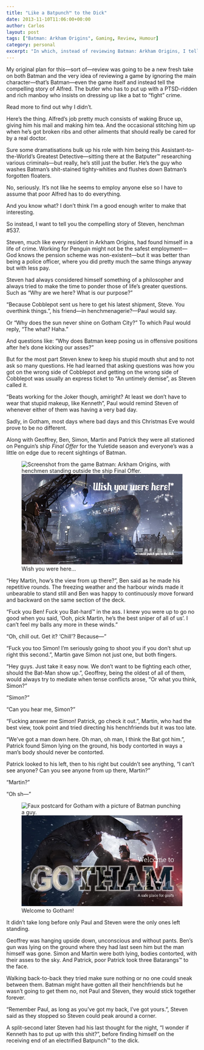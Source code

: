 ```yaml
---
title: "Like a Batpunch™ to the Dick"
date: 2013-11-10T11:06:00+00:00
author: Carlos
layout: post
tags: ["Batman: Arkham Origins", Gaming, Review, Humour]
category: personal
excerpt: "In which, instead of reviewing Batman: Arkham Origins, I tell the story of Steven, henchman #537."
---
```

My original plan for this—sort of—review was going to be a new fresh take on both Batman and the very idea of reviewing a game by ignoring the main character—that’s Batman—even the game itself and instead tell the compelling story of Alfred. The butler who has to put up with a PTSD-ridden and rich manboy who insists on dressing up like a bat to “fight” crime.

Read more to find out why I didn’t.

Here’s the thing. Alfred’s job pretty much consists of waking Bruce up, giving him his mail and making him tea. And the occasional stitching him up when he’s got broken ribs and other ailments that should really be cared for by a real doctor.

Sure some dramatisations bulk up his role with him being this Assistant-to-the-World’s Greatest Detective—sitting there at the Batputer™ researching various criminals—but really, he’s still just the butler. He’s the guy who washes Batman’s shit-stained tighty-whities and flushes down Batman’s forgotten floaters.

No, seriously. It’s not like he seems to employ anyone else so I have to assume that poor Alfred has to do everything.

And you know what? I don’t think I’m a good enough writer to make that interesting.

So instead, I want to tell you the compelling story of Steven, henchman #537.

Steven, much like every resident in Arkham Origins, had found himself in a life of crime. Working for Penguin might not be the safest employment—God knows the pension scheme was non-existent—but it was better than being a police officer, where you did pretty much the same things anyway but with less pay.

Steven had always considered himself something of a philosopher and always tried to make the time to ponder those of life’s greater questions. Such as “Why are we here? What is our purpose?”

“Because Cobblepot sent us here to get his latest shipment, Steve. You overthink things.”, his friend—in henchmenagerie?—Paul would say.

Or “Why does the sun never shine on Gotham City?” To which Paul would reply, “The what? Haha.”

And questions like: “Why does Batman keep posing us in offensive positions after he’s done kicking our asses?”

But for the most part Steven knew to keep his stupid mouth shut and to not ask so many questions. He had learned that asking questions was how you got on the wrong side of Cobblepot and getting on the wrong side of Cobblepot was usually an express ticket to “An untimely demise”, as Steven called it.

“Beats working for the Joker though, amiright? At least we don’t have to wear that stupid makeup, like Kenneth”, Paul would remind Steven of whenever either of them was having a very bad day.

Sadly, in Gotham, most days where bad days and this Christmas Eve would prove to be no different.

Along with Geoffrey, Ben, Simon, Martin and Patrick they were all stationed on Penguin’s ship _Final Offer_ for the Yuletide season and everyone’s was a little on edge due to recent sightings of Batman.

<figure>
    <img class="js-lazy-load" data-original="/assets/posts/2013/11/wish-you-were-here-so-i-could-punch-you-in-the-dick-postcard-by-carlos-eriksson.jpg" alt="Screenshot from the game Batman: Arkham Origins, with henchmen standing outside the ship Final Offer.">
  <noscript>
    <img src="/assets/posts/2013/11/wish-you-were-here-so-i-could-punch-you-in-the-dick-postcard-by-carlos-eriksson.jpg" alt="Screenshot from the game Batman: Arkham Origins, with henchmen standing outside the ship Final Offer.">
  </noscript>
  <figcaption>Wish you were here&hellip;</figcaption>
</figure>

“Hey Martin, how’s the view from up there?”, Ben said as he made his repetitive rounds. The freezing weather and the harbour winds made it unbearable to stand still and Ben was happy to continuously move forward and backward on the same section of the deck.

“Fuck you Ben! Fuck you Bat-hard™ in the ass. I knew you were up to go no good when you said, ‘Ooh, pick Martin, he’s the best sniper of all of us’. I can’t feel my balls any more in these winds.”

“Oh, chill out. Get it? ‘Chill’? Because—”

“Fuck you too Simon! I’m seriously going to shoot you if you don’t shut up right this second.”, Martin gave Simon not just one, but both fingers.

“Hey guys. Just take it easy now. We don’t want to be fighting each other, should the Bat-Man show up.”, Geoffrey, being the oldest of all of them, would always try to mediate when tense conflicts arose, “Or what you think, Simon?”

“Simon?”

“Can you hear me, Simon?” 

“Fucking answer me Simon! Patrick, go check it out.”, Martin, who had the best view, took point and tried directing his henchfriends but it was too late.

“We’ve got a man down here. Oh man, oh man, I think the Bat got him.”, Patrick found Simon lying on the ground, his body contorted in ways a man’s body should never be contorted.

Patrick looked to his left, then to his right but couldn’t see anything, “I can’t see anyone? Can you see anyone from up there, Martin?”

“Martin?”

“Oh sh—”

<figure>
    <img class="js-lazy-load" data-original="/assets/posts/2013/11/welcome-to-gotham-a-safe-place-for-goats-postcard-by-carlos-eriksson.jpg" alt="Faux postcard for Gotham with a picture of Batman punching a guy.">
  <noscript>
    <img src="/assets/posts/2013/11/welcome-to-gotham-a-safe-place-for-goats-postcard-by-carlos-eriksson.jpg" alt="Faux postcard for Gotham with a picture of Batman punching a guy.">
  </noscript>
  <figcaption>Welcome to Gotham!</figcaption>
</figure>

It didn’t take long before only Paul and Steven were the only ones left standing.

Geoffrey was hanging upside down, unconscious and without pants. Ben’s gun was lying on the ground where they had last seen him but the man himself was gone. Simon and Martin were both lying, bodies contorted, with their asses to the sky. And Patrick, poor Patrick took three Batarangs™ to the face.

Walking back-to-back they tried make sure nothing or no one could sneak between them. Batman might have gotten all their henchfriends but he wasn’t going to get them no, not Paul and Steven, they would stick together forever.

“Remember Paul, as long as you’ve got my back, I’ve got yours.”, Steven said as they stopped so Steven could peak around a corner.

A split-second later Steven had his last thought for the night, “I wonder if Kenneth has to put up with this shit?”, before finding himself on the receiving end of an electrified Batpunch™ to the dick.